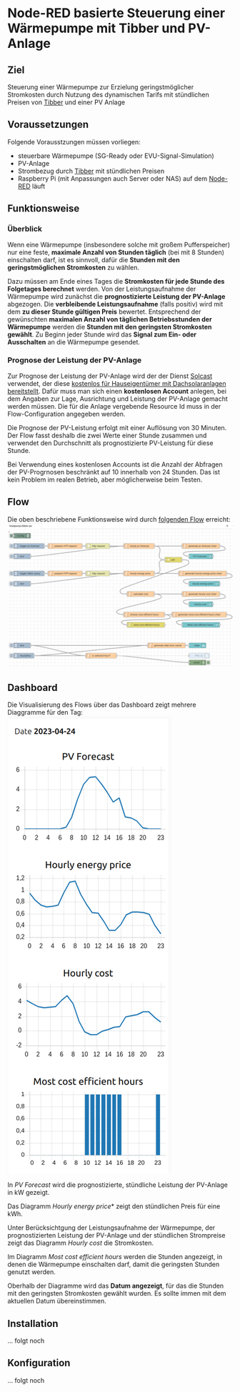 # Node-RED basierte Steuerung einer Wärmepumpe mit Tibber und PV-Anlage
## Ziel
Steuerung einer Wärmepumpe zur Erzielung geringstmöglicher Stromkosten durch Nutzung des dynamischen Tarifs mit stündlichen Preisen von [Tibber](https://tibber.com/) und einer PV Anlage

## Voraussetzungen
Folgende Vorausstzungen müssen vorliegen:
- steuerbare Wärmepumpe (SG-Ready oder EVU-Signal-Simulation)
- PV-Anlage
- Strombezug durch [Tibber](https://tibber.com/) mit stündlichen Preisen
- Raspberry Pi (mit Anpassungen auch  Server oder NAS) auf dem [Node-RED](https://nodered.org/) läuft

## Funktionsweise
### Überblick
Wenn eine Wärmepumpe (insbesondere solche mit großem Pufferspeicher) nur eine feste, **maximale Anzahl von Stunden täglich** (bei mit 8 Stunden) einschalten darf, ist es sinnvoll, dafür die **Stunden mit den geringstmöglichen Stromkosten** zu wählen.

Dazu müssen am Ende eines Tages die **Stromkosten für jede Stunde des Folgetages berechnet** werden. Von der Leistungsaufnahme der Wärmepumpe wird zunächst die **prognostizierte Leistung der PV-Anlage** abgezogen. Die **verbleibende Leistungsaufnahme** (falls positiv) wird mit dem **zu dieser Stunde gültigen Preis** bewertet. Entsprechend der gewünschten **maximalen Anzahl von täglichen Betriebsstunden der Wärmepumpe** werden die **Stunden mit den geringsten Stromkosten gewählt**. Zu Beginn jeder Stunde wird das **Signal zum Ein- oder Ausschalten** an die Wärmepumpe gesendet.  

### Prognose der Leistung der PV-Anlage
Zur Prognose der Leistung der PV-Anlage wird der der Dienst [Solcast](https://solcast.com/) verwendet, der diese [kostenlos für Hauseigentümer mit Dachsolaranlagen bereitstellt](https://solcast.com/free-rooftop-solar-forecasting). Dafür muss man sich einen **kostenlosen Account** anlegen, bei dem Angaben zur  Lage, Ausrichtung und Leistung der PV-Anlage gemacht werden müssen. Die für die Anlage vergebende Resource Id muss in der Flow-Configuration angegeben werden.

Die Prognose der PV-Leistung erfolgt mit einer Auflösung von 30 Minuten. Der Flow fasst deshalb die zwei Werte einer Stunde zusammen und verwendet den Durchschnitt als prognostizierte PV-Leistung für diese Stunde.

Bei Verwendung eines kostenlosen Accounts ist die Anzahl der Abfragen der PV-Progrnosen beschränkt auf 10 innerhalb von 24 Stunden. Das ist kein Problem im realen Betrieb, aber möglicherweise beim Testen.

## Flow
Die oben beschriebene Funktionsweise wird durch [folgenden Flow](flow.json) erreicht: 
![Flow](flow.png)

## Dashboard
Die Visualisierung des Flows über das Dashboard zeigt mehrere Diaggramme für den Tag:
![Dashboard](dashboard.png)

In *PV Forecast* wird die prognostizierte, stündliche Leistung der PV-Anlage in kW gezeigt.

Das Diagramm *Hourly energy price** zeigt den stündlichen Preis für eine kWh.

Unter Berücksichtgung der Leistungsaufnahme der Wärmepumpe, der prognostizierten Leistung der PV-Anlage und der stündlichen Strompreise zeigt das Diagramm *Hourly cost* die Stromkosten.

Im Diagramm *Most cost efficient hours* werden die Stunden angezeigt, in denen die Wärmepumpe einschalten darf, damit die geringsten Stunden genutzt werden.

Oberhalb der Diagramme wird das **Datum angezeigt**, für das die Stunden mit den geringsten Stromkosten gewählt wurden. Es sollte immen mit dem aktuellen Datum übereinstimmen.

## Installation
... folgt noch

## Konfiguration
... folgt noch
